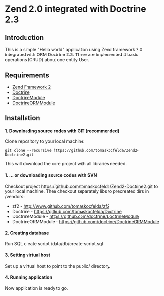 # Zend 2.0 integrated with Doctrine 2.3


## Introduction

This is a simple "Hello world" application using Zend framework 2.0 
integrated with ORM Doctrine 2.3. There are implemented 4 basic 
operations (CRUD) about one entity User.  

## Requirements

- [Zend Framework 2](http://www.github.com/zendframework/zf2)
- [Doctrine](https://github.com/tomaskocfelda/Doctrine)
- [DoctrineModule](https://github.com/doctrine/DoctrineModule)
- [DoctrineORMModule](https://github.com/doctrine/DoctrineORMModule)

## Installation

#### 1. Downloading source codes with GIT (recommended)

Clone repository to your local machine:

    git clone --recursive https://github.com/tomaskocfelda/Zend2-Doctrine2.git

This will download the core project with all libraries needed.


#### 1. ... or downloading source codes with SVN

Checkout project https://github.com/tomaskocfelda/Zend2-Doctrine2.git to your local machine. 
Then checkout separately libs to precreated dirs in /vendors:

- zf2 - http://www.github.com/tomaskocfelda/zf2
- Doctrine - https://github.com/tomaskocfelda/Doctrine
- DoctrineModule - https://github.com/doctrine/DoctrineModule
- DoctrineORMModule - https://github.com/doctrine/DoctrineORMModule

#### 2. Creating database

Run SQL create script /data/db/create-script.sql


#### 3. Setting virtual host

Set up a virtual host to point to the public/ directory.

#### 4. Running application

Now application is ready to go.
